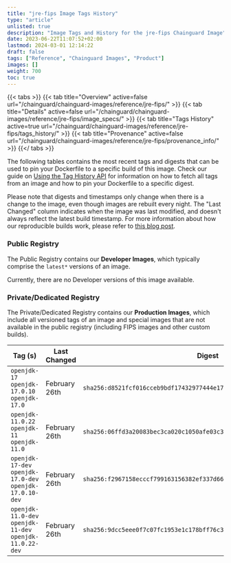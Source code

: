 ```yaml
---
title: "jre-fips Image Tags History"
type: "article"
unlisted: true
description: "Image Tags and History for the jre-fips Chainguard Image"
date: 2023-06-22T11:07:52+02:00
lastmod: 2024-03-01 12:14:22
draft: false
tags: ["Reference", "Chainguard Images", "Product"]
images: []
weight: 700
toc: true
---
```


{{< tabs >}}
{{< tab title="Overview" active=false url="/chainguard/chainguard-images/reference/jre-fips/" >}}
{{< tab title="Details" active=false url="/chainguard/chainguard-images/reference/jre-fips/image_specs/" >}}
{{< tab title="Tags History" active=true url="/chainguard/chainguard-images/reference/jre-fips/tags_history/" >}}
{{< tab title="Provenance" active=false url="/chainguard/chainguard-images/reference/jre-fips/provenance_info/" >}}
{{</ tabs >}}

The following tables contains the most recent tags and digests that can be used to pin your Dockerfile to a specific build of this image. Check our guide on [Using the Tag History API](/chainguard/chainguard-images/using-the-tag-history-api/) for information on how to fetch all tags from an image and how to pin your Dockerfile to a specific digest.

Please note that digests and timestamps only change when there is a change to the image, even though images are rebuilt every night. The "Last Changed" column indicates when the image was last modified, and doesn't always reflect the latest build timestamp. For more information about how our reproducible builds work, please refer to [this blog post](https://www.chainguard.dev/unchained/reproducing-chainguards-reproducible-image-builds).

### Public Registry
The Public Registry contains our **Developer Images**, which typically comprise the `latest*` versions of an image.

Currently, there are no Developer versions of this image available.

### Private/Dedicated Registry
The Private/Dedicated Registry contains our **Production Images**, which include all versioned tags of an image and special images that are not available in the public registry (including FIPS images and other custom builds).

| Tag (s)                                                    | Last Changed  | Digest                                                                    |
|------------------------------------------------------------|---------------|---------------------------------------------------------------------------|
|  `openjdk-17` `openjdk-17.0.10` `openjdk-17.0`             | February 26th | `sha256:d8521fcf016cceb9bdf17432977444e177fd541b72d6cca17035c68c0cceddd6` |
|  `openjdk-11.0.22` `openjdk-11` `openjdk-11.0`             | February 26th | `sha256:06ffd3a20083bec3ca020c1050afe03c3cc3435fbcb9d9828f06c9c8b4c3d10f` |
|  `openjdk-17-dev` `openjdk-17.0-dev` `openjdk-17.0.10-dev` | February 26th | `sha256:f2967158ecccf799163156382ef337d66f171d42c157dce221080955803473a3` |
|  `openjdk-11.0-dev` `openjdk-11-dev` `openjdk-11.0.22-dev` | February 26th | `sha256:9dcc5eee0f7c07fc1953e1c178bff76c3835bc9aaa7f0f60bb2c795b3863da8e` |


